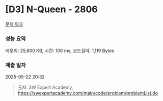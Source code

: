 # [D3] N-Queen - 2806 

[문제 링크](https://swexpertacademy.com/main/code/problem/problemDetail.do?contestProbId=AV7GKs06AU0DFAXB) 

### 성능 요약

메모리: 25,600 KB, 시간: 100 ms, 코드길이: 1,119 Bytes

### 제출 일자

2025-05-22 20:32



> 출처: SW Expert Academy, https://swexpertacademy.com/main/code/problem/problemList.do